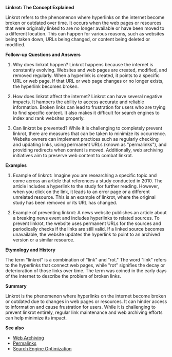**Linkrot: The Concept Explained**

Linkrot refers to the phenomenon where hyperlinks on the internet become
broken or outdated over time. It occurs when the web pages or resources that
were originally linked to are no longer available or have been moved to a
different location. This can happen for various reasons, such as websites
being taken down, URLs being changed, or content being deleted or modified.

**Follow-up Questions and Answers**

1. Why does linkrot happen?
   Linkrot happens because the internet is constantly evolving. Websites and
   web pages are created, modified, and removed regularly. When a hyperlink
   is created, it points to a specific URL or web page. If that URL or web
   page changes or no longer exists, the hyperlink becomes broken.

2. How does linkrot affect the internet?
   Linkrot can have several negative impacts. It hampers the ability to
   access accurate and reliable information. Broken links can lead to
   frustration for users who are trying to find specific content. It also
   makes it difficult for search engines to index and rank websites properly.

3. Can linkrot be prevented?
   While it is challenging to completely prevent linkrot, there are measures
   that can be taken to minimize its occurrence. Website owners can implement
   practices such as regularly checking and updating links, using permanent
   URLs (known as "permalinks"), and providing redirects when content is
   moved. Additionally, web archiving initiatives aim to preserve web content
   to combat linkrot.

**Examples**

1. Example of linkrot: Imagine you are researching a specific topic and come
   across an article that references a study conducted in 2010. The article
   includes a hyperlink to the study for further reading. However, when you
   click on the link, it leads to an error page or a different unrelated
   resource. This is an example of linkrot, where the original study has been
   removed or its URL has changed.

2. Example of preventing linkrot: A news website publishes an article about a
   breaking news event and includes hyperlinks to related sources. To prevent
   linkrot, the website uses permanent URLs for the sources and periodically
   checks if the links are still valid. If a linked source becomes
   unavailable, the website updates the hyperlink to point to an archived
   version or a similar resource.

**Etymology and History**

The term "linkrot" is a combination of "link" and "rot." The word "link" refers
to the hyperlinks that connect web pages, while "rot" signifies the decay or
deterioration of those links over time. The term was coined in the early days
of the internet to describe the problem of broken links.

**Summary**

Linkrot is the phenomenon where hyperlinks on the internet become broken or
outdated due to changes in web pages or resources. It can hinder access to
information and cause frustration for users. While it is challenging to
prevent linkrot entirely, regular link maintenance and web archiving efforts
can help minimize its impact.

**See also**

- [Web Archiving](?concept=web+archiving&specialist_role=Scientist&target_audience=General+audience)
- [Permalinks](?concept=permalinks&specialist_role=Scientist&target_audience=General+audience)
- [Search Engine Optimization](?concept=search+engine+optimization&specialist_role=Scientist&target_audience=General+audience)